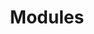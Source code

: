 ---
title: Modules
description: Testcontainers modules are preconfigured implementations of various dependencies that make writing your tests even easier!
---